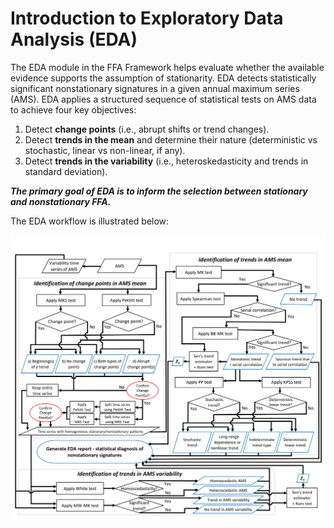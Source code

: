 # Introduction to Exploratory Data Analysis (EDA)

The EDA module in the FFA Framework helps evaluate whether the available evidence supports the assumption of stationarity. EDA detects statistically significant nonstationary signatures in a given annual maximum series (AMS). 
EDA applies a structured sequence of statistical tests on AMS data to achieve four key objectives:

1. Detect **change points** (i.e., abrupt shifts or trend changes).
2. Detect **trends in the mean** and determine their nature (deterministic vs stochastic, linear vs non-linear, if any).
3. Detect **trends in the variability** (i.e., heteroskedasticity and trends in standard deviation).

***The primary goal of EDA is to inform the selection between stationary and nonstationary FFA.***

The EDA workflow is illustrated below:

![Diagram showing current EDA framework.](img/fig-eda-current.png)

